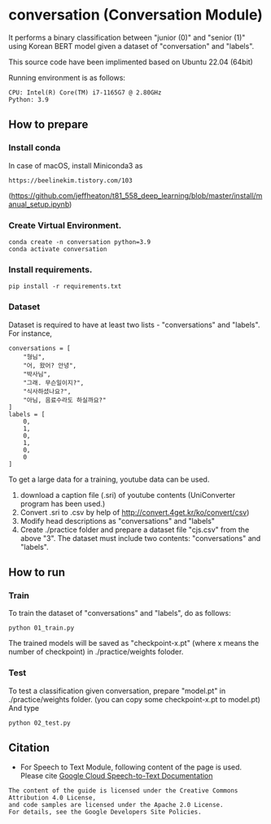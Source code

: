 # conversation (Conversation Module)

It performs a binary classification between "junior (0)" and "senior (1)" using Korean BERT model given a dataset of "conversation" and "labels".

This source code have been implimented based on Ubuntu 22.04 (64bit)

Running environment is as follows:
```
CPU: Intel(R) Core(TM) i7-1165G7 @ 2.80GHz
Python: 3.9
```

## How to prepare
### Install conda
In case of macOS, install Miniconda3 as 
```
https://beelinekim.tistory.com/103
```
 (https://github.com/jeffheaton/t81_558_deep_learning/blob/master/install/manual_setup.ipynb)


### Create Virtual Environment.
```
conda create -n conversation python=3.9
conda activate conversation
```

### Install requirements.
```
pip install -r requirements.txt
```

### Dataset
Dataset is required to have at least two lists - "conversations" and "labels". For instance,
```
conversations = [
    "형님",
    "어, 왔어? 안녕",
    "박사님",
    "그래. 무슨일이지?",
    "식사하셨나요?",
    "아님, 음료수라도 하실까요?" 
]
labels = [
    0,
    1,
    0,
    1,
    0,
    0
]
```

To get a large data for a training, youtube data can be used.
1. download a caption file (.sri) of youtube contents (UniConverter program has been used.)
2. Convert .sri to .csv by help of http://convert.4get.kr/ko/convert/csv) 
3. Modify head descriptions as "conversations" and "labels"
4. Create ./practice folder and prepare a dataset file "cjs.csv" from the above "3". The dataset must include two contents: "conversations" and "labels".

## How to run

### Train
To train the dataset of "conversations" and "labels", do as follows:
```
python 01_train.py
```
The trained models will be saved as "checkpoint-x.pt" (where x means the number of checkpoint) in ./practice/weights foloder.

### Test
To test a classification given conversation, prepare "model.pt" in ./practice/weights folder. (you can copy some checkpoint-x.pt to model.pt)
And type
```
python 02_test.py
```

## Citation
* For Speech to Text Module, following content of the page is used.
Please cite [Google Cloud Speech-to-Text Documentation](https://cloud.google.com/speech-to-text/docs/speech-to-text-requests) 
```
The content of the guide is licensed under the Creative Commons Attribution 4.0 License,
and code samples are licensed under the Apache 2.0 License.
For details, see the Google Developers Site Policies.
```
